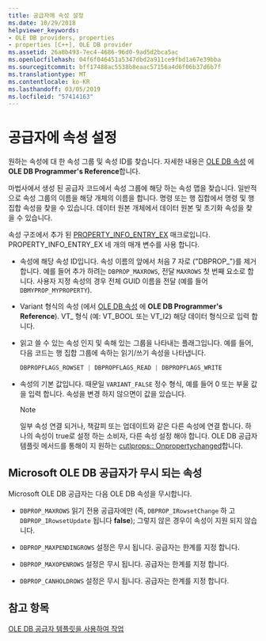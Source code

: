 ```yaml
---
title: 공급자에 속성 설정
ms.date: 10/29/2018
helpviewer_keywords:
- OLE DB providers, properties
- properties [C++], OLE DB provider
ms.assetid: 26a8b493-7ec4-4686-96d0-9ad5d2bca5ac
ms.openlocfilehash: 04f6f046451a5347dbd2a911ce9fbd1a67e39bba
ms.sourcegitcommit: bff17488ac5538b8eaac57156a4d6f06b37d6b7f
ms.translationtype: MT
ms.contentlocale: ko-KR
ms.lasthandoff: 03/05/2019
ms.locfileid: "57414163"
---
```

# <a name="setting-properties-in-your-provider"></a>공급자에 속성 설정

원하는 속성에 대 한 속성 그룹 및 속성 ID를 찾습니다. 자세한 내용은 [OLE DB 속성](/previous-versions/windows/desktop/ms722734(v=vs.85)) 에 **OLE DB Programmer's Reference**합니다.

마법사에서 생성 된 공급자 코드에서 속성 그룹에 해당 하는 속성 맵을 찾습니다. 일반적으로 속성 그룹의 이름을 해당 개체의 이름을 합니다. 명령 또는 행 집합에서 명령 및 행 집합 속성을 찾을 수 있습니다. 데이터 원본 개체에서 데이터 원본 및 초기화 속성을 찾을 수 있습니다.

속성 구조에서 추가 된 [PROPERTY_INFO_ENTRY_EX](../../data/oledb/property-info-entry-ex.md) 매크로입니다. PROPERTY_INFO_ENTRY_EX 네 개의 매개 변수를 사용 합니다.

- 속성에 해당 속성 ID입니다. 속성 이름의 앞에서 처음 7 자로 ("DBPROP_")를 제거 합니다. 예를 들어 추가 하려는 `DBPROP_MAXROWS`, 전달 `MAXROWS` 첫 번째 요소로 합니다. 사용자 지정 속성의 경우 전체 GUID 이름을 전달 (예를 들어 `DBMYPROP_MYPROPERTY`).

- Variant 형식의 속성 (에서 [OLE DB 속성](/previous-versions/windows/desktop/ms722734(v=vs.85)) 에 **OLE DB Programmer's Reference**). VT_ 형식 (예: VT_BOOL 또는 VT_I2) 해당 데이터 형식으로 입력 합니다.

- 읽고 쓸 수 있는 속성 인지 및 속해 있는 그룹을 나타내는 플래그입니다. 예를 들어, 다음 코드는 행 집합 그룹에 속하는 읽기/쓰기 속성을 나타냅니다.

    ```cpp
    DBPROPFLAGS_ROWSET | DBPROPFLAGS_READ | DBPROPFLAGS_WRITE
    ```

- 속성의 기본 값입니다. 때문일 `VARIANT_FALSE` 정수 형식, 예를 들어 0 또는 부울 값을 입력 합니다. 속성을 변경 하지 않으면이 값을 있습니다.

    > [!NOTE]
    > 일부 속성 연결 되거나, 책갈피 또는 업데이트와 같은 다른 속성에 연결 합니다. 하나의 속성이 true로 설정 하는 소비자, 다른 속성 설정 해야 합니다. OLE DB 공급자 템플릿 메서드를 통해이 지 원하는 [cutlprops:: Onpropertychanged](../../data/oledb/cutlprops-onpropertychanged.md)합니다.

## <a name="properties-ignored-by-microsoft-ole-db-providers"></a>Microsoft OLE DB 공급자가 무시 되는 속성

Microsoft OLE DB 공급자는 다음 OLE DB 속성을 무시합니다.

- `DBPROP_MAXROWS` 읽기 전용 공급자에만 (즉, `DBPROP_IRowsetChange` 하 고 `DBPROP_IRowsetUpdate` 됩니다 **false**); 그렇지 않은 경우이 속성이 지원 되지 않습니다.

- `DBPROP_MAXPENDINGROWS` 설정은 무시 됩니다. 공급자는 한계를 지정 합니다.

- `DBPROP_MAXOPENROWS` 설정은 무시 됩니다. 공급자는 한계를 지정 합니다.

- `DBPROP_CANHOLDROWS` 설정은 무시 됩니다. 공급자는 한계를 지정 합니다.

## <a name="see-also"></a>참고 항목

[OLE DB 공급자 템플릿을 사용하여 작업](../../data/oledb/working-with-ole-db-provider-templates.md)